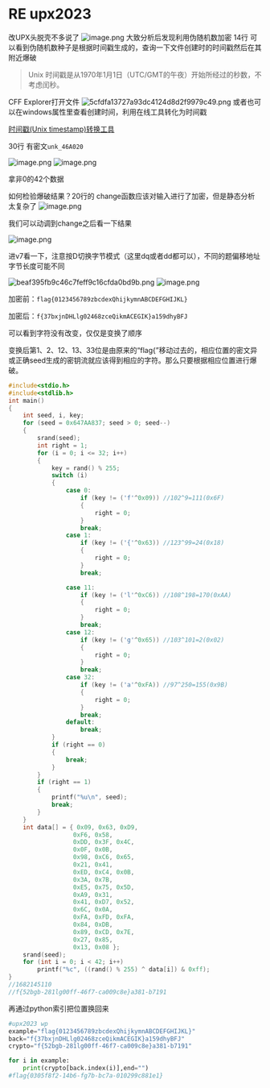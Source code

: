# RE upx2023

改UPX头脱壳不多说了
![image.png](p/i1.png)
大致分析后发现利用伪随机数加密
14行 可以看到伪随机数种子是根据时间戳生成的，查询一下文件创建时的时间戳然后在其附近爆破
> Unix 时间戳是从1970年1月1日（UTC/GMT的午夜）开始所经过的秒数，不考虑闰秒。

CFF Explorer打开文件
![5cfdfa13727a93dc4124d8d2f9979c49.png](p/i2.png)
或者也可以在windows属性里查看创建时间，利用在线工具转化为时间戳

[时间戳(Unix timestamp)转换工具](https://tool.lu/timestamp/)

30行 有密文`unk_46A020`

![image.png](p/i3.png) ![image.png](p/i4.png)

拿非0的42个数据

如何检验爆破结果？20行的 change函数应该对输入进行了加密，但是静态分析太复杂了
![image.png](p/i5.png)

我们可以动调到change之后看一下结果

![image.png](p/i6.png)

进v7看一下，注意按D切换字节模式（这里dq或者dd都可以），不同的题偏移地址字节长度可能不同

![beaf395fb9c46c7feff9c16cfda0bd9b.png](p/i7.png)
![image.png](p/i8.png)

加密前：`flag{0123456789zbcdexQhijkymnABCDEFGHIJKL}`

加密后：`f{37bxjnDHLlg02468zceQikmACEGIK}a159dhyBFJ`

可以看到字符没有改变，仅仅是变换了顺序

变换后第1、2、12、13、33位是由原来的“flag{”移动过去的，相应位置的密文异或正确seed生成的密钥流就应该得到相应的字符。那么只要根据相应位置进行爆破。

```c
#include<stdio.h>
#include<stdlib.h>
int main()
{
    int seed, i, key;
    for (seed = 0x647AA837; seed > 0; seed--)
    {
        srand(seed);
        int right = 1;
        for (i = 0; i <= 32; i++) 
        {
            key = rand() % 255;
            switch (i) 
            {
                case 0:
                    if (key != ('f'^0x09)) //102^9=111(0x6F)
                    {
                        right = 0;
                    }
                    break;
                case 1:
                    if (key != ('{'^0x63)) //123^99=24(0x18)
                    {
                        right = 0;
                    }
                    break;

                case 11:
                    if (key != ('l'^0xC6)) //108^198=170(0xAA)
                    {
                        right = 0;
                    }
                    break;
                case 12:
                    if (key != ('g'^0x65)) //103^101=2(0x02)
                    {
                        right = 0;
                    }
                    break;
                case 32:
                    if (key != ('a'^0xFA)) //97^250=155(0x9B)
                    {
                        right = 0;
                    }
                    break;
                default:
                    break;
            }
            if (right == 0)
            {
                break;
            }
        }
        if (right == 1) 
        {
            printf("%u\n", seed);
            break;
        }
    }
    int data[] = { 0x09, 0x63, 0xD9,
                  0xF6, 0x58,
                  0xDD, 0x3F, 0x4C,
                  0x0F, 0x0B,
                  0x98, 0xC6, 0x65,
                  0x21, 0x41,
                  0xED, 0xC4, 0x0B,
                  0x3A, 0x7B,
                  0xE5, 0x75, 0x5D,
                  0xA9, 0x31,
                  0x41, 0xD7, 0x52,
                  0x6C, 0x0A,
                  0xFA, 0xFD, 0xFA,
                  0x84, 0xDB,
                  0x89, 0xCD, 0x7E,
                  0x27, 0x85,
                  0x13, 0x08 };
    srand(seed);
    for (int i = 0; i < 42; i++)
        printf("%c", ((rand() % 255) ^ data[i]) & 0xff);
}
//1682145110
//f{52bgb-281lg00ff-46f7-ca009c8e}a381-b7191
```
再通过python索引把位置换回来
```python
#upx2023 wp
example="flag{0123456789zbcdexQhijkymnABCDEFGHIJKL}"
back="f{37bxjnDHLlg02468zceQikmACEGIK}a159dhyBFJ"
crypto="f{52bgb-281lg00ff-46f7-ca009c8e}a381-b7191"

for i in example:
    print(crypto[back.index(i)],end="")
#flag{0305f8f2-14b6-fg7b-bc7a-010299c881e1}
```
